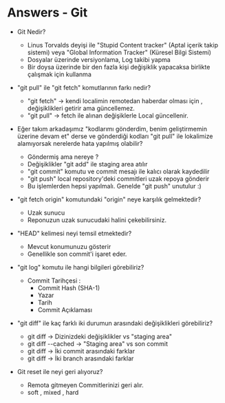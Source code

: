 # Answers - Git

- Git Nedir?
  - Linus Torvalds deyişi ile "Stupid Content tracker" (Aptal içerik takip sistemi) veya "Global Information Tracker" (Küresel Bilgi Sistemi)
  - Dosyalar üzerinde versiyonlama, Log takibi yapma
  - Bir doysa üzerinde bir den fazla kişi değişiklik yapacaksa birlikte çalışmak için kullanma

- "git pull" ile "git fetch" komutlarının farkı nedir?
  -	"git fetch"  ->  kendi localimin remotedan haberdar olması için , değişiklikleri getirir ama güncellemez.
  - "git pull"  ->  fetch ile alınan değişiklerle Local güncellenir.

- Eğer takım arkadaşımız "kodlarımı gönderdim, benim geliştirmemin üzerine devam et" derse ve gönderdiği kodları "git pull" ile lokalimize alamıyorsak nerelerde hata yapılmış olabilir?
  - Göndermiş ama nereye ?
  - Değişiklikler "git add" ile staging area atılır
  - "git commit" komutu ve commit mesajı ile kalıcı olarak kaydedilir
  - "git push" local repository'deki commitleri uzak repoya gönderir
  - Bu işlemlerden hepsi yapılmalı. Genelde "git push" unutulur :)

- "git fetch origin" komutundaki "origin" neye karşılık gelmektedir?
  - Uzak sunucu
  - Reponuzun uzak sunucudaki halini çekebilirsiniz.

- "HEAD" kelimesi neyi temsil etmektedir?
  - Mevcut konumunuzu gösterir
  - Genellikle son commit'i işaret eder.

- "git log" komutu ile hangi bilgileri görebiliriz?
  - Commit Tarihçesi :
    - Commit Hash (SHA-1)
    - Yazar
    - Tarih
    - Commit Açıklaması

- "git diff" ile kaç farklı iki durumun arasındaki değişiklikleri görebiliriz?
  - git diff -> Dizinizdeki değişiklikler vs "staging area"
  - git diff --cached  ->  "Staging area" vs son commit
  - git diff <commit1> <commit2>  ->  İki commit arasındaki farklar
  - git diff <branch1> <branch2>  ->  İki branch arasındaki farklar

- Git reset ile neyi geri alıyoruz?
  -  Remota gitmeyen Commitlerinizi geri alır.
  - soft , mixed , hard